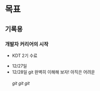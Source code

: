 
# 목표

## 기록용

### 개발자 커리어의 시작 
* KDT 2기 수료

- 12/27일
- 12/28일
    git 완벽히 이해해 보자!  아직은 어려운 
   ###### git git git 

> 